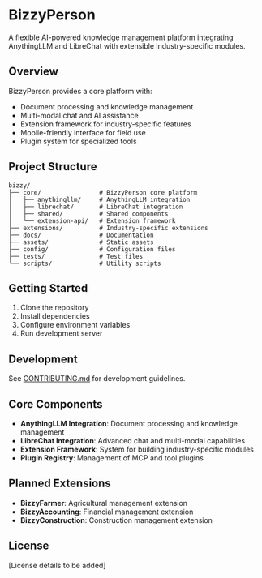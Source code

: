 # BizzyPerson

A flexible AI-powered knowledge management platform integrating AnythingLLM and LibreChat with extensible industry-specific modules.

## Overview

BizzyPerson provides a core platform with:
- Document processing and knowledge management
- Multi-modal chat and AI assistance
- Extension framework for industry-specific features
- Mobile-friendly interface for field use
- Plugin system for specialized tools

## Project Structure

```
bizzy/
├── core/                # BizzyPerson core platform
│   ├── anythingllm/     # AnythingLLM integration
│   ├── librechat/       # LibreChat integration
│   ├── shared/          # Shared components
│   └── extension-api/   # Extension framework
├── extensions/          # Industry-specific extensions
├── docs/                # Documentation
├── assets/              # Static assets
├── config/              # Configuration files
├── tests/               # Test files
└── scripts/             # Utility scripts
```

## Getting Started

1. Clone the repository
2. Install dependencies
3. Configure environment variables
4. Run development server

## Development

See [CONTRIBUTING.md](./CONTRIBUTING.md) for development guidelines.

## Core Components

- **AnythingLLM Integration**: Document processing and knowledge management
- **LibreChat Integration**: Advanced chat and multi-modal capabilities
- **Extension Framework**: System for building industry-specific modules
- **Plugin Registry**: Management of MCP and tool plugins

## Planned Extensions

- **BizzyFarmer**: Agricultural management extension
- **BizzyAccounting**: Financial management extension
- **BizzyConstruction**: Construction management extension

## License

[License details to be added]
